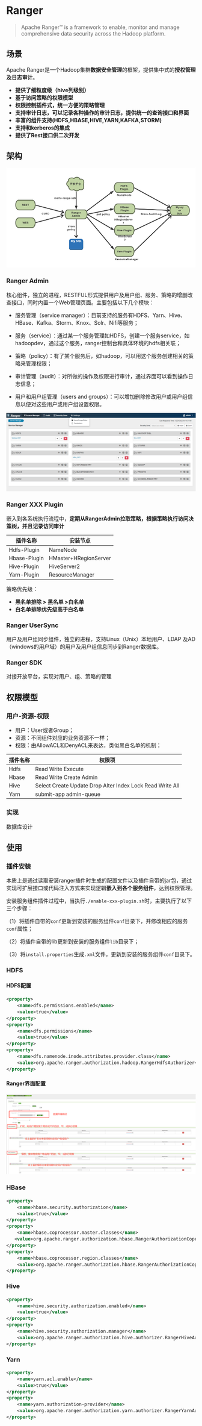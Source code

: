 # Ranger

> Apache Ranger™ is a framework to enable, monitor and manage comprehensive data security across the Hadoop platform.

## 场景

Apache Ranger是一个Hadoop集群**数据安全管理**的框架，提供集中式的**授权管理及日志审计**。

- **提供了细粒度级（hive列级别）**
- **基于访问策略的权限模型**
- **权限控制插件式，统一方便的策略管理**
- **支持审计日志，可以记录各种操作的审计日志，提供统一的查询接口和界面**
- **丰富的组件支持(HDFS,HBASE,HIVE,YARN,KAFKA,STORM)**
- **支持和kerberos的集成**
- **提供了Rest接口供二次开发**

## 架构

![图3](pics/ranger_arch.png)

### Ranger Admin

核心组件，独立的进程，RESTFUL形式提供用户及用户组、服务、策略的增删改查接口，同时内置一个Web管理页面。主要包括以下几个模块：

- 服务管理（service manager）：目前支持的服务有HDFS、Yarn、Hive、HBase、Kafka、Storm、Knox、Solr、Nifi等服务；

- 服务（service）：通过某一个服务管理如HDFS，创建一个服务service，如hadoopdev，通过这个服务，ranger控制台和具体环境的hdfs相关联；

- 策略（policy）：有了某个服务后，如hadoop，可以用这个服务创建相关的策略来管理权限；

- 审计管理（audit）：对所做的操作及权限进行审计，通过界面可以看到操作日志信息；

- 用户和用户组管理（users and groups）：可以增加删除修改用户或用户组信息以便对这些用户或用户组设置权限。

![image-20220425201106155](pics/image-20220425201106155.png)

### Ranger XXX Plugin

嵌入到各系统执行流程中，**定期从RangerAdmin拉取策略，根据策略执行访问决策树，并且记录访问审计**

| 插件名称     | 安装节点              |
| ------------ | --------------------- |
| Hdfs-Plugin  | NameNode              |
| Hbase-Plugin | HMaster+HRegionServer |
| Hive-Plugin  | HiveServer2           |
| Yarn-Plugin  | ResourceManager       |

策略优先级：

- **黑名单排除 > 黑名单 >白名单**
- **白名单排除优先级高于白名单**

### Ranger UserSync

用户及用户组同步组件，独立的进程，支持Linux（Unix）本地用户、LDAP 及AD（windows的用户域）的用户及用户组信息同步到Ranger数据库。

### Ranger SDK

对接开放平台，实现对用户、组、策略的管理



## 权限模型

### 用户-资源-权限

- 用户：User或者Group；
- 资源：不同组件对应的业务资源不一样；
- 权限：由AllowACL和DenyACL来表达，类似黑白名单的机制；

| 插件名称 | 权限项                                                    |
| -------- | --------------------------------------------------------- |
| Hdfs     | Read Write Execute                                        |
| Hbase    | Read Write Create Admin                                   |
| Hive     | Select Create Update Drop Alter Index Lock Read Write All |
| Yarn     | submit-app admin-queue                                    |

### 实现

数据库设计



## 使用

### 插件安装

本质上是通过读取安装ranger插件时生成的配置文件以及插件自带的jar包，通过实现可扩展接口或代码注入方式来实现逻辑**嵌入到各个服务组件**，达到权限管理。

安装服务组件插件过程中，当执行`./enable-xxx-plugin.sh`时，主要执行了以下三个步骤：

（1）将插件自带的`conf`更新到安装的服务组件`conf`目录下，并修改相应的服务`conf`属性；

（2）将插件自带的lib更新到安装的服务组件`lib`目录下；

（3）将`install.properties`生成`.xml`文件，更新到安装的服务组件`conf`目录下。



### HDFS

#### HDFS配置

```xml
<property>
    <name>dfs.permissions.enabled</name>
    <value>true</value>
</property>
<property>
    <name>dfs.permissions</name>
    <value>true</value>
</property>
<property>
    <name>dfs.namenode.inode.attributes.provider.class</name>
    <value>org.apache.ranger.authorization.hadoop.RangerHdfsAuthorizer</value>
</property>
```

#### Ranger界面配置

![rancher_ui](pics/rancher_ui.png)

### HBase

```xml
<property>
    <name>hbase.security.authorization</name>
    <value>true</value>
</property>
<property>
    <name>hbase.coprocessor.master.classes</name>
   <value>org.apache.ranger.authorization.hbase.RangerAuthorizationCoprocessor</value>
</property>
<property>
    <name>hbase.coprocessor.region.classes</name>
    <value>org.apache.ranger.authorization.hbase.RangerAuthorizationCoprocessor</value>
</property>
```

### Hive

```xml
<property>
    <name>hive.security.authorization.enabled</name>
    <value>true</value>
</property>
<property>
    <name>hive.security.authorization.manager</name>
    <value>org.apache.ranger.authorization.hive.authorizer.RangerHiveAuthorizerFactory</value>
</property>
```

### Yarn

```xml
<property>
    <name>yarn.acl.enable</name>
    <value>true</value>
</property>
<property>
    <name>yarn.authorization-provider</name>
    <value>org.apache.ranger.authorization.yarn.authorizer.RangerYarnAuthorizer</value>
</property>
```
